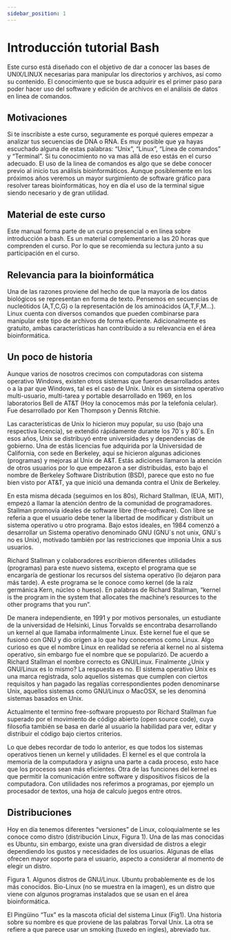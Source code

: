 ```yaml
---
sidebar_position: 1
---
```


# Introducción tutorial Bash

Este curso está diseñado con el objetivo de dar a conocer las bases de UNIX/LINUX necesarias para manipular los directorios y archivos, así como su contenido. El conocimiento que se busca adquirir es el primer paso para poder hacer uso del software y edición de archivos en el análisis de datos en linea de comandos.

## Motivaciones
Si te inscribiste a este curso, seguramente es porqué quieres empezar a analizar tus secuencias de DNA o RNA. Es muy posible que ya hayas escuchado alguna de estas palabras: “Unix”, “Linux”, “Línea de comandos” y “Terminal”. Si tu conocimiento no va mas allá de eso estás en el curso adecuado. El uso de la linea de comandos es algo que se debe conocer previo al inicio tus análisis bioinformáticos. Aunque posiblemente en los próximos años veremos un mayor surgimiento de software gráfico para resolver tareas bioinformáticas, hoy en día el uso de la terminal sigue siendo necesario y de gran utilidad.

## Material de este curso
Este manual forma parte de un curso presencial o en línea sobre introducción a bash. Es un material complementario a las 20 horas que comprenden el curso. Por lo que se recomienda su lectura junto a su participación en el curso.

## Relevancia para la bioinformática

Una de las razones proviene del hecho de que la mayoría de los datos biológicos se representan en forma de texto. Pensemos en secuencias de nucleótidos (A,T,C,G) o la representación de los aminoácidos (A,T,F,M…). Linux cuenta con diversos comandos que pueden combinarse para manipular este tipo de archivos de forma eficiente. Adicionalmente es gratuito, ambas características han contribuido a su relevancia en el área bioinformática.


## Un poco de historia
Aunque varios de nosotros crecimos con computadoras con sistema operativo Windows, existen otros sistemas que fueron desarrollados antes o a la par que Windows, tal es el caso de Unix. Unix es un sistema operativo multi-usuario, multi-tarea y portable desarrollado en 1969, en los laboratorios Bell de AT&T (Hoy la conocemos más por la telefonía celular). Fue desarrollado por Ken Thompson y Dennis Ritchie.

Las características de Unix lo hicieron muy popular, su uso (bajo una respectiva licencia), se extendió rápidamente durante los 70´s y 80´s. En esos años, Unix se distribuyó entre universidades y dependencias de gobierno. Una de estás licencias fue adquirida por la Universidad de California, con sede en Berkeley, aquí se hicieron algunas adiciones (programas) y mejoras al Unix de A&T. Estás adiciones llamaron la atención de otros usuarios por lo que empezaron a ser distribuidas, esto bajo el nombre de Berkeley Software Distribution (BSD), parece que esto no fue bien visto por AT&T, ya que inició una demanda contra el Unix de Berkeley.

En esta misma década (seguimos en los 80s), Richard Stallman, (EUA, MIT), empezó a llamar la atención dentro de la comunidad de programadores. Stallman promovía ideales de software libre (free-software). Con libre se referia a que el usuario debe tener la libertad de modificar y distribuit un sistema operativo u otro programa. Bajo estos ideales, en 1984 comenzó a desarrollar un Sistema operativo denominado GNU (GNU´s not unix, GNU´s no es Unix), motivado también por las restricciones que imponia Unix a sus usuarios.

Richard Stallman y colaboradores escribieron diferentes utilidades (programas) para este nuevo sistema, excepto el programa que se encargaría de gestionar los recursos del sistema operativo (lo dejaron para más tarde). A este programa se le conoce como kernel (de la raíz germánica Kern, núcleo o hueso). En palabras de Richard Stallman, “kernel is the program in the system that allocates the machine’s resources to the other programs that you run”.

De manera independiente, en 1991 y por motivos personales, un estudiante de la universidad de Helsinki, Linus Torvalds se encontraba desarrollando un kernel al que llamaba informalmente Linux. Este kernel fue el que se fusionó con GNU y dio origen a lo que hoy conocemos como Linux. Algo curioso es que el nombre Linux en realidad se referia al kernel no al sistema operativo, sin embargo fue el nombre que se popularizó. De acuerdo a Richard Stallman el nombre correcto es GNU/Linux. Finalmente ¿Unix y GNU/Linux es lo mismo? La respuesta es no. El sistema operativo Unix es una marca registrada, solo aquellos sistemas que cumplen con ciertos requisitos y han pagado las regalías correspondientes poden denominarse Unix, aquellos sistemas como GNU/Linux o MacOSX, se les denominá sistemas basados en Unix.

Actualmente el termino free-software propuesto por Richard Stallman fue superado por el movimiento de código abierto (open source code), cuya filosofia también se basa en darle al usuario la habilidad para ver, editar y distribuir el código bajo ciertos criterios.

Lo que debes recordar de todo lo anterior, es que todos los sistemas operativos tienen un kernel y utilidades. El kernel es el que controla la memoria de la computadora y asigna una parte a cada proceso, esto hace que los procesos sean más eficientes.
Otra de las funciones del kernel es que permitir la comunicación entre software y dispositivos físicos de la computadora. Con utilidades nos referimos a programas, por ejemplo un procesador de textos, una hoja de calculo juegos entre otros.

## Distribuciones

Hoy en día tenemos diferentes “versiones” de Linux, coloquialmente se les conoce como distro (distribución Linux, Figura 1). Una de las mas conocidas es Ubuntu, sin embargo, existe una gran diversidad de distros a elegir dependiendo los gustos y necesidades de los usuarios. Algunas de ellas ofrecen mayor soporte para el usuario, aspecto a considerar al momento de elegir un distro.

Figura 1. Algunos distros de GNU/Linux. Ubuntu probablemente es de los más conocidos. Bio-Linux (no se muestra en la imagen), es un distro que viene con algunos programas instalados que se usan en el área bioinformática.

El Pingüino “Tux” es la mascota oficial del sistema Linux (Fig1). Una historia sobre su nombre es que proviene de las palabras Torval Unix. La otra se refiere a que parece usar un smoking (tuxedo en ingles), abreviado tux.